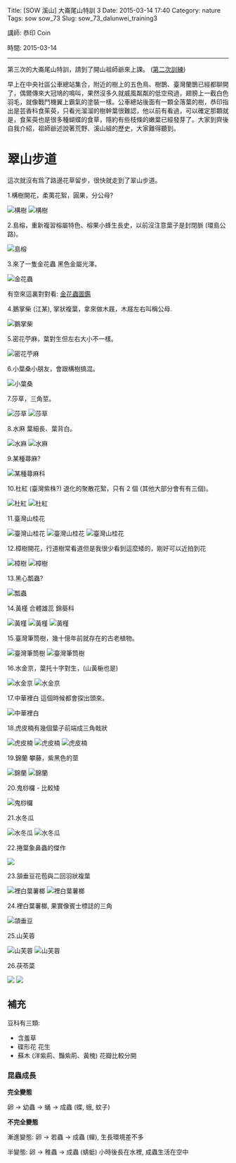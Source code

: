 Title: [SOW 溪山] 大崙尾山特訓 3
Date: 2015-03-14 17:40
Category: nature
Tags: sow sow_73
Slug: sow_73_dalunwei_training3

講師: 恭印 Coin

時間: 2015-03-14

----

第三次的大崙尾山特訓，請到了開山祖師爺來上課。 ([第二次訓練](|filename|/nature/sow-73/150214-dalunwei.md))

早上在中央社區公車總站集合，附近的樹上的五色鳥、樹鵲、臺灣蘭鵲已經都聊開了，偶爾傳來大冠鳩的鳴叫，果然沒多久就威風粼粼的低空飛過，翅膀上一截白色羽毛，就像戰鬥機翼上霸氣的塗裝一樣。公車總站後面有一顆全落葉的樹，恭印指出是芸香科食茱萸，只看光溜溜的樹幹葉很難認，他以前有看過，可以確定那顆就是，食茱萸也是很多種蝴蝶的食草，隱約有些枝條的嫩葉已經發芽了。大家到齊後自我介紹，祖師爺述說著荒野、溪山組的歷史，大家難得聽到。


# 翠山步道

這次就沒有爲了路邊花草留步，很快就走到了翠山步道。

1.構樹開花，柔荑花絮，圓果，分公母?

![構樹](/images/nature/150314/tn_P3141087.JPG)
![構樹](/images/nature/150314/tn_P3141091.JPG)

2.島榕，重新複習榕屬特色、榕果小蜂生長史，以前沒注意葉子是封閉脈 (環島公路)。

![島榕](/images/nature/150314/tn_P3141094.JPG)

3.來了一隻金花蟲 黑色金屬光澤。

![金花蟲](/images/nature/150314/tn_P3141096.JPG)

有空來這裏對對看: [金花蟲圖鑑](http://gaga.biodiv.tw/new23/cp03_20.htm)

4.鵝掌柴 (江某), 掌狀複葉，拿來做木屐，木屐左右叫稱公母.

![鵝掌柴](/images/nature/150314/tn_P3141098.JPG)

5.密花苧麻，葉對生但左右大小不一樣。

![密花苧麻](/images/nature/150314/tn_P3141100.JPG)


6.小葉桑小朋友，會跟構樹搞混。

![小葉桑](/images/nature/150314/tn_P3141103.JPG)

7.莎草，三角莖。

![莎草](/images/nature/150314/tn_P3141106.JPG)
![莎草](/images/nature/150314/tn_P3141107.JPG)

8.水麻 葉細長、葉背白。

![水麻](/images/nature/150314/tn_P3141112.JPG)
![水麻](/images/nature/150314/tn_P3141180.JPG)

9.某種蕁麻?

![某種蕁麻科](/images/nature/150314/tn_P3141111.JPG)

10.杜紅 (臺灣紫株?) 退化的聚散花絮，只有 2 個 (其他大部分會有有三個)。

![杜紅](/images/nature/150314/tn_P3141114.JPG)
![杜紅](/images/nature/150314/tn_P3141117.JPG)

11.臺灣山桂花

![臺灣山桂花](/images/nature/150314/tn_P3141119.JPG)
![臺灣山桂花](/images/nature/150314/tn_P3141124.JPG)
![臺灣山桂花](/images/nature/150314/tn_P3141127.JPG)


12.樟樹開花，行道樹常看道但是我很少看到這麼矮的，剛好可以近拍到花

![樟樹](/images/nature/150314/tn_P3141131.JPG)
![樟樹](/images/nature/150314/tn_P3141133.JPG)

13.黑心瓢蟲?

![瓢蟲](/images/nature/150314/tn_P3141134.JPG)

14.黃槿 合體雄蕊 錦葵科

![黃槿](/images/nature/150314/tn_P3141137.JPG)
![黃槿](/images/nature/150314/tn_P3141140.JPG)
![黃槿](/images/nature/150314/tn_P3141141.JPG)

15.臺灣筆筒樹，幾十億年前就存在的古老植物。

![臺灣筆筒樹](/images/nature/150314/tn_P3141145.JPG)
![臺灣筆筒樹](/images/nature/150314/tn_P3141146.JPG)

16.水金京，葉托十字對生，(山黃梔也是)

![水金京](/images/nature/150314/tn_P3141154.JPG)
![水金京](/images/nature/150314/tn_P3141155.JPG)

17.中華裡白 這個時候都會探出頭來。

![中華裡白](/images/nature/150314/tn_P3141158.JPG)

18.虎皮楠有幾個葉子前端成三角戟狀

![虎皮楠](/images/nature/150314/tn_P3141162.JPG)
![虎皮楠](/images/nature/150314/tn_P3141163.JPG)
![虎皮楠](/images/nature/150314/tn_P3141164.JPG)

19.錦蘭 攀藤，紫黑色的莖

![錦蘭](/images/nature/150314/tn_P3141167.JPG)
![錦蘭](/images/nature/150314/tn_P3141169.JPG)

20.鬼桫欏 - 比較矮

![鬼桫欏](/images/nature/150314/tn_P3141172.JPG)

21.水冬瓜

![水冬瓜](/images/nature/150314/tn_P3141175.JPG)
![水冬瓜](/images/nature/150314/tn_P3141176.JPG)

22.捲葉象鼻蟲的傑作

![](/images/nature/150314/tn_P3141178.JPG)
    
23.頷垂豆花苞與二回羽狀複葉
    
![裡白葉薯榔](/images/nature/150314/tn_P3141183.JPG)
![裡白葉薯榔](/images/nature/150314/tn_P3141189.JPG)

24.裡白葉薯榔, 果實像賓士標誌的三角

![頜垂豆](/images/nature/150314/tn_P3141185.JPG)

25.山芙蓉

![山芙蓉](/images/nature/150314/tn_P3141192.JPG)
![山芙蓉](/images/nature/150314/tn_P3141193.JPG)

26.茯苓菜

![](/images/nature/150314/tn_P3141195.JPG)
![](/images/nature/150314/tn_P3141197.JPG)

## 補充

豆科有三類:

- 含羞草
- 碟形花 花生
- 蘇木 (洋紫荊、豔紫荊、黃槐) 花瓣比較分開


### 昆蟲成長

**完全變態**

卵 -> 幼蟲 -> 蛹 -> 成蟲 (蝶, 蛾, 蚊子)

**不完全變態**

漸進變態: 卵 -> 若蟲 -> 成蟲  (蟬), 生長環境差不多

半變態: 卵 -> 稚蟲 -> 成蟲 (蜻蜓) 小時後長在水裡, 成蟲生活在空中
